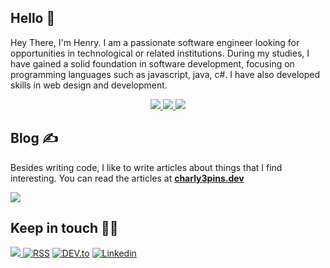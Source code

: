 
## Hello 👋

Hey There, I'm Henry. I am a passionate software engineer looking for opportunities in technological or related institutions. During my studies, I have gained a solid foundation in software development, focusing on programming languages ​​such as javascript, java, c#. I have also developed skills in web design and development.


<div align="center">
<a href="https://www.linkedin.com/in/henry-caiza-728021245/" ><img src="https://img.shields.io/linkedin/follow/Henry.svg?style=social" /> </a>
  <a href="https://twitter.com/HenryCV12" ><img src="https://img.shields.io/twitter/follow/HenryCV12.svg?style=social" /> </a>
<a href="https://twitter.com/HenryCV12" ><img src="https://img.shields.io/twitter/follow/HenryCV12.svg?style=social" /> </a>
<br>
</div>

## Blog ✍️

Besides writing code, I like to write articles about things that I find interesting. You can read the articles at **[charly3pins.dev](https://charly3pins.dev)**


![](https://media.giphy.com/media/OPYnG3Xf8zLag/giphy.gif)

## Keep in touch 👨‍💻

<a href="https://twitter.com/HenryCV12" ><img src="https://img.shields.io/twitter/follow/abhisheknaiidu.svg?style=social" /> </a>
[![RSS](https://img.shields.io/badge/RSS-FFA500?style=for-the-badge&logo=rss&logoColor=white)](https://charly3pins.dev)
[![DEV.to](https://img.shields.io/badge/dev.to-0A0A0A?style=for-the-badge&logo=dev.to&logoColor=white)](https://dev.to/charly3pins)
[![Linkedin](https://img.shields.io/badge/LinkedIn-0077B5?style=for-the-badge&logo=linkedin&logoColor=white)](https://www.linkedin.com/in/henry-caiza-728021245/)
